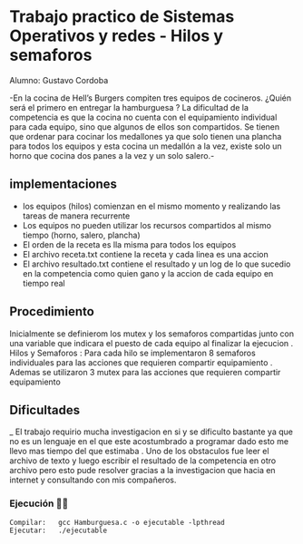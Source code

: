 # Trabajo practico de Sistemas Operativos y redes - Hilos y semaforos
Alumno: Gustavo Cordoba

-En la cocina de Hell’s Burgers compiten tres equipos de cocineros. ¿Quién será el primero en entregar la hamburguesa ? La dificultad de la competencia es que la cocina no cuenta con el equipamiento individual para cada equipo, sino que algunos de ellos son compartidos. Se tienen que ordenar para cocinar los medallones ya que solo tienen una plancha para todos los equipos y esta cocina un medallón a la vez, existe solo un horno que cocina dos panes a la vez y un solo salero.-

## implementaciones

* los equipos (hilos) comienzan en el mismo momento y realizando las tareas de manera recurrente
* Los equipos no pueden utilizar los recursos compartidos al mismo tiempo (horno, salero, plancha)
* El orden de la receta es lla misma para todos los equipos
* El archivo receta.txt contiene la receta y cada linea es una accion
* El archivo resultado.txt contiene el resultado y un log de lo que sucedio en la competencia como quien gano y la accion de cada equipo en tiempo real


## Procedimiento 
 Inicialmente se definierom  los mutex y los semaforos compartidas junto con una variable que indicara el puesto de cada equipo al finalizar la ejecucion .
 Hilos y Semaforos : Para cada hilo se implementaron 8 semaforos individuales para las acciones que requieren compartir equipamiento .
 Ademas se utilizaron 3 mutex  para las acciones que requieren compartir equipamiento  

## Dificultades
_ El trabajo requirio mucha investigacion en si y se dificulto bastante ya que no es un lenguaje en el que este acostumbrado a programar dado esto me llevo mas tiempo del que estimaba . Uno de los obstaculos fue leer el archivo de texto y luego escribir el resultado de la competencia en otro archivo pero esto pude resolver gracias a la investigacion que hacia en internet y consultando con mis compañeros.



### Ejecución :man_technologist:	

```
Compilar:   gcc Hamburguesa.c -o ejecutable -lpthread
Ejecutar:   ./ejecutable
```

